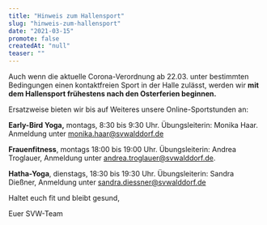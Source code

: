 ```yaml
---
title: "Hinweis zum Hallensport"
slug: "hinweis-zum-hallensport"
date: "2021-03-15"
promote: false
createdAt: "null"
teaser: ""
---
```

Auch wenn die aktuelle Corona-Verordnung ab 22.03. unter bestimmten Bedingungen einen kontaktfreien Sport in der Halle zulässt, werden wir **mit dem Hallensport frühestens nach den Osterferien beginnen.**


Ersatzweise bieten wir bis auf Weiteres unsere Online-Sportstunden an:


**Early-Bird Yoga,** montags, 8:30 bis 9:30 Uhr. Übungsleiterin: Monika Haar. Anmeldung unter monika.haar@svwalddorf.de


**Frauenfitness**, montags 18:00 bis 19:00 Uhr. Übungsleiterin: Andrea Troglauer, Anmeldung unter andrea.troglauer@svwalddorf.de.


**Hatha-Yoga**, dienstags, 18:30 bis 19:30 Uhr. Übungsleiterin: Sandra Dießner, Anmeldung unter sandra.diessner@svwalddorf.de


Haltet euch fit und bleibt gesund,


Euer SVW-Team
